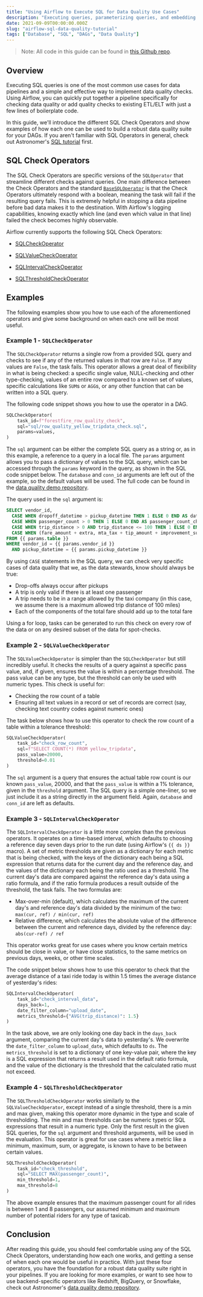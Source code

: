```yaml
---
title: "Using Airflow to Execute SQL for Data Quality Use Cases"
description: "Executing queries, parameterizing queries, and embedding SQL-driven ETL in Apache Airflow DAGs to ensure data quality."
date: 2021-09-09T00:00:00.000Z
slug: "airflow-sql-data-quality-tutorial"
tags: ["Database", "SQL", "DAGs", "Data Quality"]
---
```


> Note: All code in this guide can be found in [this Github repo](https://github.com/astronomer/airflow-data-quality-demo/).

## Overview

Executing SQL queries is one of the most common use cases for data pipelines and a simple and effective way to implement data quality checks. Using Airflow, you can quickly put together a pipeline specifically for checking data quality or add quality checks to existing ETL/ELT with just a few lines of boilerplate code.

In this guide, we'll introduce the different SQL Check Operators and show examples of how each one can be used to build a robust data quality suite for your DAGs. If you aren't familiar with SQL Operators in general, check out Astronomer's [SQL tutorial](https://www.astronomer.io/guides/airflow-sql-tutorial) first.

## SQL Check Operators

The SQL Check Operators are specific versions of the `SQLOperator` that streamline different checks against queries. One main difference between the Check Operators and the standard [`BaseSQLOperator`](https://airflow.apache.org/docs/apache-airflow/stable/_api/airflow/operators/sql/index.html#airflow.operators.sql.BaseSQLOperator) is that the Check Operators ultimately respond with a boolean, meaning the task will fail if the resulting query fails. This is extremely helpful in stopping a data pipeline before bad data makes it to the destination. With Airflow's logging capabilities, knowing exactly which line (and even which value in that line) failed the check becomes highly observable.

Airflow currently supports the following SQL Check Operators:

- [SQLCheckOperator](https://airflow.apache.org/docs/apache-airflow/stable/_api/airflow/operators/sql/index.html#airflow.operators.sql.SQLCheckOperator)

- [SQLValueCheckOperator](https://airflow.apache.org/docs/apache-airflow/stable/_api/airflow/operators/sql/index.html#airflow.operators.sql.SQLValueCheckOperator)

- [SQLIntervalCheckOperator](https://airflow.apache.org/docs/apache-airflow/stable/_api/airflow/operators/sql/index.html#airflow.operators.sql.SQLIntervalCheckOperator)

- [SQLThresholdCheckOperator](https://airflow.apache.org/docs/apache-airflow/stable/_api/airflow/operators/sql/index.html#airflow.operators.sql.SQLThresholdCheckOperator)

## Examples

The following examples show you how to use each of the aforementioned operators and give some background on when each one will be most useful.

### Example 1 - `SQLCheckOperator`

The `SQLCheckOperator` returns a single row from a provided SQL query and checks to see if any of the returned values in that row are `False`. If any values are `False`, the task fails. This operator allows a great deal of flexibility in what is being checked: a specific single value, NULL-checking and other type-checking, values of an entire row compared to a known set of values, specific calculations like `SUM`s or `AGG`s, or any other function that can be written into a SQL query.

The following code snippet shows you how to use the operator in a DAG.

```python
SQLCheckOperator(
    task_id=f"forestfire_row_quality_check",
    sql="sql/row_quality_yellow_tripdata_check.sql",
    params=values,
)
```

The `sql` argument can be either the complete SQL query as a string or, as in this example, a reference to a query in a local file. The `params` argument allows you to pass a dictionary of values to the SQL query, which can be accessed through the `params` keyword in the query, as shown in the SQL code snippet below. The `database` and `conn_id` arguments are left out of the example, so the default values will be used. The full code can be found in the [data quality demo repository](https://github.com/astronomer/airflow-data-quality-demo/).

The query used in the `sql` argument is:

```sql
SELECT vendor_id,
  CASE WHEN dropoff_datetime > pickup_datetime THEN 1 ELSE 0 END AS date_check,
  CASE WHEN passenger_count > 0 THEN 1 ELSE 0 END AS passenger_count_check,
  CASE WHEN trip_distance > 0 AND trip_distance <= 100 THEN 1 ELSE 0 END AS trip_distance_check,
  CASE WHEN (fare_amount + extra, mta_tax + tip_amount + improvement_surcharge + COALESCE(congestion_surcharge, 0)) = total_amount THEN 1 ELSE 0 END AS fare_check
FROM {{ params.table }}
WHERE vendor_id = {{ params.vendor_id }}
  AND pickup_datetime = {{ params.pickup_datetime }}
```

By using `CASE` statements in the SQL query, we can check very specific cases of data quality that we, as the data stewards, know should always be true:

- Drop-offs always occur after pickups
- A trip is only valid if there is at least one passenger
- A trip needs to be in a range allowed by the taxi company (in this case, we assume there is a maximum allowed trip distance of 100 miles)
- Each of the components of the total fare should add up to the total fare

Using a for loop, tasks can be generated to run this check on every row of the data or on any desired subset of the data for spot-checks.

### Example 2 - `SQLValueCheckOperator`

The `SQLValueCheckOperator` is simpler than the `SQLCheckOperator` but still incredibly useful. It checks the results of a query against a specific pass value, and, if given, ensures the value is within a percentage threshold. The pass value can be any type, but the threshold can only be used with numeric types. This check is useful for:

- Checking the row count of a table
- Ensuring all text values in a record or set of records are correct (say, checking text country codes against numeric ones)

The task below shows how to use this operator to check the row count of a table within a tolerance threshold:

```python
SQLValueCheckOperator(
    task_id="check_row_count",
    sql=f"SELECT COUNT(*) FROM yellow_tripdata",
    pass_value=20000,
    threshold=0.01
)
```

The `sql` argument is a query that ensures the actual table row count is our known `pass_value`, 20000, and that the `pass_value` is within a 1% tolerance, given in the `threshold` argument. The SQL query is a simple one-liner, so we just include it as a string directly in the argument field. Again, `database` and `conn_id` are left as defaults.

### Example 3 - `SQLIntervalCheckOperator`

The `SQLIntervalCheckOperator` is a little more complex than the previous operators. It operates on a time-based interval, which defaults to choosing a reference day seven days prior to the run date (using Airflow's `{{ ds }}` macro). A set of metric thresholds are given as a dictionary for each metric that is being checked, with the keys of the dictionary each being a SQL expression that returns data for the current day and the reference day, and the values of the dictionary each being the ratio used as a threshold. The current day's data are compared against the reference day's data using a ratio formula, and if the ratio formula produces a result outside of the threshold, the task fails. The two formulas are:

- Max-over-min (default), which calculates the maximum of the current day's and reference day's data divided by the minimum of the two: `max(cur, ref) / min(cur, ref)`
- Relative difference, which calculates the absolute value of the difference between the current and reference days, divided by the reference day: `abs(cur-ref) / ref`

This operator works great for use cases where you know certain metrics should be close in value, or have close statistics, to the same metrics on previous days, weeks, or other time scales.

The code snippet below shows how to use this operator to check that the average distance of a taxi ride today is within 1.5 times the average distance of yesterday's rides:

```python
SQLIntervalCheckOperator(
    task_id="check_interval_data",
    days_back=1,
    date_filter_column="upload_date",
    metrics_threshold={"AVG(trip_distance)": 1.5}
)
```

In the task above, we are only looking one day back in the `days_back` argument, comparing the current day's data to yesterday's. We overwrite the `date_filter_column` to `upload_date`, which defaults to `ds`. The `metrics_threshold` is set to a dictionary of one key-value pair, where the key is a SQL expression that returns a result used in the default ratio formula, and the value of the dictionary is the threshold that the calculated ratio must not exceed.

### Example 4 - `SQLThresholdCheckOperator`

The `SQLThresholdCheckOperator` works similarly to the `SQLValueCheckOperator`, except instead of a single threshold, there is a min and max given, making this operator more dynamic in the type and scale of thresholding. The min and max thresholds can be numeric types or SQL expressions that result in a numeric type. Only the first result in the given SQL queries, for the `sql` argument and threshold arguments, will be used in the evaluation. This operator is great for use cases where a metric like a minimum, maximum, sum, or aggregate, is known to have to be between certain values.

```python
SQLThresholdCheckOperator(
    task_id="check_threshold",
    sql="SELECT MAX(passenger_count)",
    min_threshold=1,
    max_threshold=8
)
```

The above example ensures that the maximum passenger count for all rides is between 1 and 8 passengers, our assumed minimum and maximum number of potential riders for any type of taxicab.

## Conclusion

After reading this guide, you should feel comfortable using any of the SQL Check Operators, understanding how each one works, and getting a sense of when each one would be useful in practice. With just these four operators, you have the foundation for a robust data quality suite right in your pipelines. If you are looking for more examples, or want to see how to use backend-specific operators like Redshift, BigQuery, or Snowflake, check out Astronomer's [data quality demo repository](https://github.com/astronomer/airflow-data-quality-demo/).
